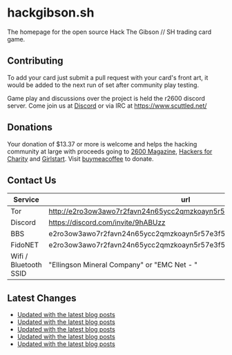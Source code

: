 # hackgibson.sh
The homepage for the open source Hack The Gibson // SH trading card game.


## Contributing

To add your card just submit a pull request with your card's front art, it would be added to the next run of set after community play testing.

Game play and discussions over the project is held the r2600 discord server. Come join us at [Discord](https://discord.com/invite/9hABUzz) or via IRC at https://www.scuttled.net/


## Donations

Your donation of $13.37 or more is welcome and helps the hacking community at large with proceeds going to [2600 Magazine](https://2600.com/), [Hackers for Charity](https://hackersforcharity.org) and [Girlstart](https://girlstart.org).  Visit [buymeacoffee](https://www.buymeacoffee.com/hackgibson.sh) to donate.


## Contact Us

Service | url
-|-
Tor | http://e2ro3ow3awo7r2favn24n65ycc2qmzkoayn5r57e3f56nvjwdcgg32ad.onion
Discord | https://discord.com/invite/9hABUzz
BBS | e2ro3ow3awo7r2favn24n65ycc2qmzkoayn5r57e3f56nvjwdcgg32ad.onion:23
FidoNET | e2ro3ow3awo7r2favn24n65ycc2qmzkoayn5r57e3f56nvjwdcgg32ad.onion:24554
Wifi / Bluetooth SSID | "Ellingson Mineral Company" or "EMC Net - <fidonet address>"

## Latest Changes
<!-- BLOG-POST-LIST:START -->
- [Updated with the latest blog posts](https://github.com/DFW2600/hackgibson.sh/commit/18a473ffa4b649d91f4ee3f39f03c2135ba00677)
- [Updated with the latest blog posts](https://github.com/DFW2600/hackgibson.sh/commit/e8af3b2e0853d403138ce4f2bd893d0de0134841)
- [Updated with the latest blog posts](https://github.com/DFW2600/hackgibson.sh/commit/614d15a66981236a38c6da958325e652d149e715)
- [Updated with the latest blog posts](https://github.com/DFW2600/hackgibson.sh/commit/e4b6828fe630f2e50ce2a3f79396cfc7881ca457)
- [Updated with the latest blog posts](https://github.com/DFW2600/hackgibson.sh/commit/4a4293604e8ee1e87213d96d9ed1ffb1c3e50e43)
<!-- BLOG-POST-LIST:END -->
